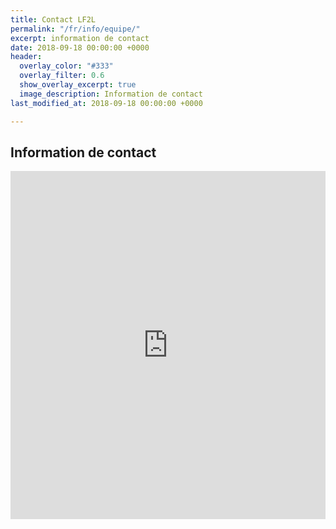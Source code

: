 ```yaml
---
title: Contact LF2L
permalink: "/fr/info/equipe/"
excerpt: information de contact
date: 2018-09-18 00:00:00 +0000
header:
  overlay_color: "#333"
  overlay_filter: 0.6
  show_overlay_excerpt: true
  image_description: Information de contact
last_modified_at: 2018-09-18 00:00:00 +0000

---
```

## Information de contact

<iframe height="557"
                            allowTransparency="true"
                            frameborder="0"
                            scrolling="no"
                            style="width:100%;border:none"
                            src="https://lf2l.wufoo.com/embed/mspzvpa1bdexyq/">
                      <a href="https://lf2l.wufoo.com/forms/mspzvpa1bdexyq/">
                        Fill out my Wufoo form!
                      </a>
                    </iframe>
                                           
